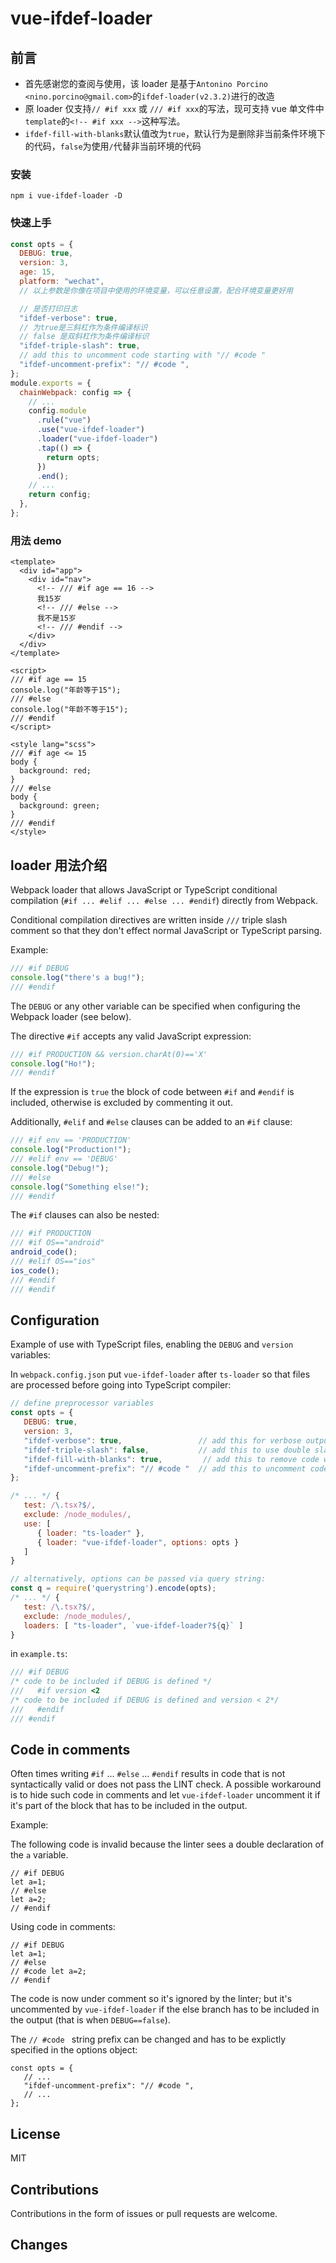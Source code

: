 # vue-ifdef-loader

## 前言

- 首先感谢您的查阅与使用，该 loader 是基于`Antonino Porcino <nino.porcino@gmail.com>`的`ifdef-loader(v2.3.2)`进行的改造
- 原 loader 仅支持`// #if xxx` 或 `/// #if xxx`的写法，现可支持 vue 单文件中`template`的`<!-- #if xxx -->`这种写法。
- `ifdef-fill-with-blanks`默认值改为`true`，默认行为是删除非当前条件环境下的代码，`false`为使用`/`代替非当前环境的代码

### 安装

`npm i vue-ifdef-loader -D`

### 快速上手

```js
const opts = {
  DEBUG: true,
  version: 3,
  age: 15,
  platform: "wechat",
  // 以上参数是你像在项目中使用的环境变量，可以任意设置，配合环境变量更好用

  // 是否打印日志
  "ifdef-verbose": true,
  // 为true是三斜杠作为条件编译标识
  // false 是双斜杠作为条件编译标识
  "ifdef-triple-slash": true,
  // add this to uncomment code starting with "// #code "
  "ifdef-uncomment-prefix": "// #code ",
};
module.exports = {
  chainWebpack: config => {
    // ...
    config.module
      .rule("vue")
      .use("vue-ifdef-loader")
      .loader("vue-ifdef-loader")
      .tap(() => {
        return opts;
      })
      .end();
    // ...
    return config;
  },
};
```

### 用法 demo

```vue
<template>
  <div id="app">
    <div id="nav">
      <!-- /// #if age == 16 -->
      我15岁
      <!-- /// #else -->
      我不是15岁
      <!-- /// #endif -->
    </div>
  </div>
</template>

<script>
/// #if age == 15
console.log("年龄等于15");
/// #else
console.log("年龄不等于15");
/// #endif
</script>

<style lang="scss">
/// #if age <= 15
body {
  background: red;
}
/// #else
body {
  background: green;
}
/// #endif
</style>
```

## loader 用法介绍

Webpack loader that allows JavaScript or TypeScript conditional compilation (`#if ... #elif ... #else ... #endif`)
directly from Webpack.

Conditional compilation directives are written inside `///` triple slash comment so
that they don't effect normal JavaScript or TypeScript parsing.

Example:

```js
/// #if DEBUG
console.log("there's a bug!");
/// #endif
```

The `DEBUG` or any other variable can be specified when configuring the Webpack loader (see below).

The directive `#if` accepts any valid JavaScript expression:

```js
/// #if PRODUCTION && version.charAt(0)=='X'
console.log("Ho!");
/// #endif
```

If the expression is `true` the block of code between `#if` and `#endif` is included, otherwise is excluded by commenting it out.

Additionally, `#elif` and `#else` clauses can be added to an `#if` clause:

```js
/// #if env == 'PRODUCTION'
console.log("Production!");
/// #elif env == 'DEBUG'
console.log("Debug!");
/// #else
console.log("Something else!");
/// #endif
```

The `#if` clauses can also be nested:

```js
/// #if PRODUCTION
/// #if OS=="android"
android_code();
/// #elif OS=="ios"
ios_code();
/// #endif
/// #endif
```

## Configuration

Example of use with TypeScript files, enabling the `DEBUG` and `version` variables:

In `webpack.config.json` put `vue-ifdef-loader` after `ts-loader` so that files are processed
before going into TypeScript compiler:

```js
// define preprocessor variables
const opts = {
   DEBUG: true,
   version: 3,
   "ifdef-verbose": true,                 // add this for verbose output
   "ifdef-triple-slash": false,           // add this to use double slash comment instead of default triple slash
   "ifdef-fill-with-blanks": true,         // add this to remove code with empty spaces instead of "//" comments
   "ifdef-uncomment-prefix": "// #code "  // add this to uncomment code starting with "// #code "
};

/* ... */ {
   test: /\.tsx?$/,
   exclude: /node_modules/,
   use: [
      { loader: "ts-loader" },
      { loader: "vue-ifdef-loader", options: opts }
   ]
}

// alternatively, options can be passed via query string:
const q = require('querystring').encode(opts);
/* ... */ {
   test: /\.tsx?$/,
   exclude: /node_modules/,
   loaders: [ "ts-loader", `vue-ifdef-loader?${q}` ]
}

```

in `example.ts`:

```ts
/// #if DEBUG
/* code to be included if DEBUG is defined */
///   #if version <2
/* code to be included if DEBUG is defined and version < 2*/
///   #endif
/// #endif
```

## Code in comments

Often times writing `#if` ... `#else` ... `#endif` results in code that is not syntactically valid
or does not pass the LINT check. A possible workaround is to hide such code in comments
and let `vue-ifdef-loader` uncomment it if it's part of the block that has to be included in the output.

Example:

The following code is invalid because the linter sees a double declaration of the `a` variable.

```
// #if DEBUG
let a=1;
// #else
let a=2;
// #endif
```

Using code in comments:

```
// #if DEBUG
let a=1;
// #else
// #code let a=2;
// #endif
```

The code is now under comment so it's ignored by the linter; but it's uncommented
by `vue-ifdef-loader` if the else branch has to be included in the output (that is when `DEBUG==false`).

The `// #code ` string prefix can be changed and has to be explictly specified
in the options object:

```
const opts = {
   // ...
   "ifdef-uncomment-prefix": "// #code ",
   // ...
};
```

## License

MIT

## Contributions

Contributions in the form of issues or pull requests are welcome.

## Changes
